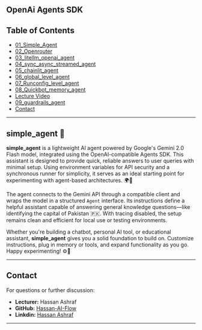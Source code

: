 OpenAi Agents SDK
---

## Table of Contents

- [01_Simple_Agent](#simple_agent-)
- [02_Openrouter](#lecture-overview)
- [03_litellm_openai_agent](#project-structure)
- [04_sync_async_streamed_agent](#prerequisites)
- [05_chainlit_agent](#installation--setup)
- [06_global_level_agent](#usage)
- [07_Runconfig_level_agent](#key-concepts-covered)
- [08_Quickbot_memory_agent](#further-improvements--roadmap)
- [Lecture Video](#lecture-video)
- [09_guardrails_agent](#license)
- [Contact](#contact)

---
## simple_agent 🤖

**simple_agent** is a lightweight AI agent powered by Google's Gemini 2.0 Flash model, integrated using the OpenAI-compatible Agents SDK. This assistant is designed to provide quick, reliable answers to user queries with minimal setup. Using environment variables for API security and a synchronous runner for simplicity, it serves as an ideal starting point for experimenting with agent-based architectures. 🌍📡

The agent connects to the Gemini API through a compatible client and wraps the model in a structured `Agent` interface. Its instructions define a helpful assistant capable of answering general knowledge questions—like identifying the capital of Pakistan 🇵🇰. With tracing disabled, the setup remains clean and efficient for local use or testing environments.

Whether you're building a chatbot, personal AI tool, or educational assistant, **simple_agent** gives you a solid foundation to build on. Customize instructions, plug in memory or tools, and expand functionality as you go. Happy experimenting! ⚙️🧠

---

## Contact

For questions or further discussion:
- **Lecturer:** Hassan Ashraf
- **GitHub:** [Hassan-AI-Flow](https://github.com/Hassan-AI-Flow)
- **Linkdin:** [Hassan Ashraf](https://www.linkedin.com/in/hassan-ashraf-468a7333b/)

---
